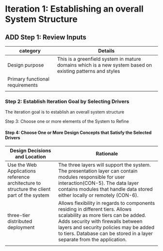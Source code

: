 # Iteration 1: Establishing an overall System Structure

## ADD Step 1: Review Inputs



| category                        | Details                                                      |
| ------------------------------- | ------------------------------------------------------------ |
| Design purpose                  | This is a greenfield system in mature domains which is a new system based on existing patterns and styles |
| Primary functional requirements |                                                              |
|                                 |                                                              |



### Step 2: Establish Iteration Goal by Selecting Drivers

The iteration goal is to establish an overall system structure

Step 3: Choose one or more elements of the System to Refine

#### Step 4: Choose One or More Design Concepts that Satisfy the Selected Drivers

| Design Decisions and Location                                | Rationale                                                    |
| ------------------------------------------------------------ | ------------------------------------------------------------ |
| Use the Web Applications reference architecture to structure the client part of the system | The three layers will support the system. The presentation layer can contain modules responsible for user interaction(CON-5). The data layer contains modules that handle data stored either locally or remotely (CON-6). |
| three-tier distributed deployment                            | Allows flexibility in regards to components residing in different tiers. Allows scalability as more tiers can be added. Adds security with firewalls between layers and security policies may be added to tiers.  Database can be stored in a layer separate from the application. |
|                                                              |                                                              |



